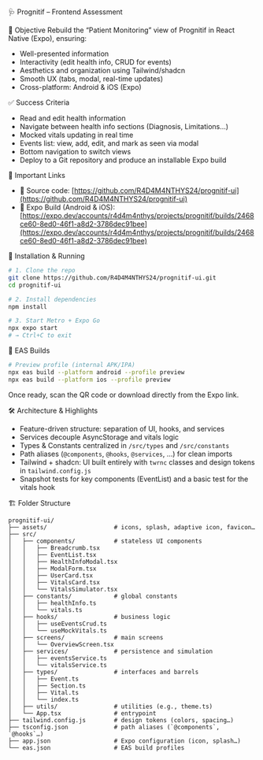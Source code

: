 🩺 Prognitif – Frontend Assessment

🎯 Objective
Rebuild the “Patient Monitoring” view of Prognitif in React Native (Expo), ensuring:

* Well-presented information
* Interactivity (edit health info, CRUD for events)
* Aesthetics and organization using Tailwind/shadcn
* Smooth UX (tabs, modal, real-time updates)
* Cross-platform: Android & iOS (Expo)

✅ Success Criteria

* Read and edit health information
* Navigate between health info sections (Diagnosis, Limitations…)
* Mocked vitals updating in real time
* Events list: view, add, edit, and mark as seen via modal
* Bottom navigation to switch views
* Deploy to a Git repository and produce an installable Expo build

🔗 Important Links

* 🐙 Source code: [https://github.com/R4D4M4NTHYS24/prognitif-ui](https://github.com/R4D4M4NTHYS24/prognitif-ui)
* 📱 Expo Build (Android & iOS): [https://expo.dev/accounts/r4d4m4nthys/projects/prognitif/builds/2468ce60-8ed0-46f1-a8d2-3786dec91bee](https://expo.dev/accounts/r4d4m4nthys/projects/prognitif/builds/2468ce60-8ed0-46f1-a8d2-3786dec91bee)

🚀 Installation & Running

```bash
# 1. Clone the repo
git clone https://github.com/R4D4M4NTHYS24/prognitif-ui.git
cd prognitif-ui

# 2. Install dependencies
npm install

# 3. Start Metro + Expo Go
npx expo start
# → Ctrl+C to exit
```

📱 EAS Builds

```bash
# Preview profile (internal APK/IPA)
npx eas build --platform android --profile preview
npx eas build --platform ios --profile preview
```

Once ready, scan the QR code or download directly from the Expo link.

🛠 Architecture & Highlights

* Feature-driven structure: separation of UI, hooks, and services
* Services decouple AsyncStorage and vitals logic
* Types & Constants centralized in `/src/types` and `/src/constants`
* Path aliases (`@components`, `@hooks`, `@services`, …) for clean imports
* Tailwind + shadcn: UI built entirely with `twrnc` classes and design tokens in `tailwind.config.js`
* Snapshot tests for key components (EventList) and a basic test for the vitals hook

🏗️ Folder Structure

```
prognitif-ui/
├── assets/                   # icons, splash, adaptive icon, favicon…
├── src/
│   ├── components/           # stateless UI components
│   │   ├── Breadcrumb.tsx
│   │   ├── EventList.tsx
│   │   ├── HealthInfoModal.tsx
│   │   ├── ModalForm.tsx
│   │   ├── UserCard.tsx
│   │   ├── VitalsCard.tsx
│   │   └── VitalsSimulator.tsx
│   ├── constants/            # global constants
│   │   ├── healthInfo.ts
│   │   └── vitals.ts
│   ├── hooks/                # business logic
│   │   ├── useEventsCrud.ts
│   │   └── useMockVitals.ts
│   ├── screens/              # main screens
│   │   └── OverviewScreen.tsx
│   ├── services/             # persistence and simulation
│   │   ├── eventsService.ts
│   │   └── vitalsService.ts
│   ├── types/                # interfaces and barrels
│   │   ├── Event.ts
│   │   ├── Section.ts
│   │   ├── Vital.ts
│   │   └── index.ts
│   ├── utils/                # utilities (e.g., theme.ts)
│   └── App.tsx               # entrypoint
├── tailwind.config.js        # design tokens (colors, spacing…)
├── tsconfig.json             # path aliases (`@components`, `@hooks`…)
├── app.json                  # Expo configuration (icon, splash…)
└── eas.json                  # EAS build profiles
```
